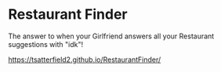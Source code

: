 # Restaurant Finder
The answer to when your Girlfriend answers all your Restaurant suggestions with "idk"!

https://tsatterfield2.github.io/RestaurantFinder/
